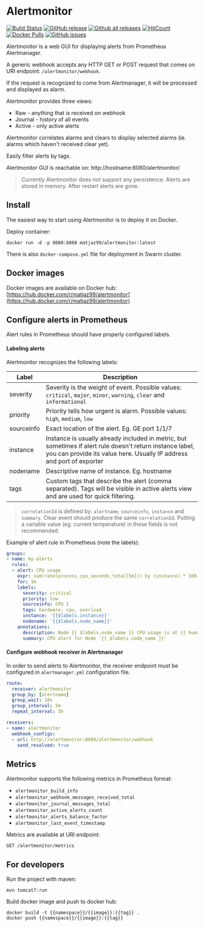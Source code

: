 # Alertmonitor

[![Build Status](https://semaphoreci.com/api/v1/matjaz99/alertmonitor/branches/master/shields_badge.svg)](https://semaphoreci.com/matjaz99/alertmonitor)
[![GitHub release](https://img.shields.io/github/release/matjaz99/alertmonitor.svg)](https://GitHub.com/matjaz99/alertmonitor/releases/)
[![Github all releases](https://img.shields.io/github/downloads/matjaz99/alertmonitor/total.svg)](https://GitHub.com/matjaz99/alertmonitor/releases/)
[![HitCount](http://hits.dwyl.io/matjaz99/alertmonitor.svg)](http://hits.dwyl.io/matjaz99/alertmonitor)
[![Docker Pulls](https://img.shields.io/docker/pulls/matjaz99/alertmonitor.svg)](https://hub.docker.com/r/matjaz99/alertmonitor)
[![GitHub issues](https://img.shields.io/github/issues/matjaz99/alertmonitor.svg)](https://GitHub.com/matjaz99/alertmonitor/issues/)

Alertmonitor is a web GUI for displaying alerts from Prometheus Alertmanager.

A generic webhook accepts any HTTP GET or POST request that comes on URI endpoint: `/alertmonitor/webhook`.

If the request is recognized to come from Alertmanager, it will be processed and displayed as alarm.

Alertmonitor provides three views:
- Raw - anything that is received on webhook
- Journal - history of all events
- Active - only active alerts

Alertmonitor correlates alarms and clears to display selected alarms (ie. alarms which haven't received clear yet).

Easily filter alerts by tags.

Alertmonitor GUI is reachable on: http://hostname:8080/alertmonitor/

> Currently Alertmonitor does not support any persistence. Alerts are stored in memory. After restart alerts are gone.

## Install

The easiest way to start using Alertmonitor is to deploy it on Docker.

Deploy container:

```
docker run -d -p 8080:8080 matjaz99/alertmonitor:latest
```

There is also `docker-compose.yml` file for deployment in Swarm cluster.

## Docker images

Docker images are available on Docker hub: [https://hub.docker.com/r/matjaz99/alertmonitor](https://hub.docker.com/r/matjaz99/alertmonitor)

## Configure alerts in Prometheus

Alert rules in Prometheus should have properly configured labels.

#### Labeling alerts

Alertmonitor recognizes the following labels:

| Label       |      Description        |
|-------------|-------------------------|
| severity    | Severity is the weight of event. Possible values: `critical`, `major`, `minor`, `warning`, `clear` and `informational` |
| priority    | Priority tells how urgent is alarm. Possible values: `high`, `medium`, `low` |
| sourceinfo  | Exact location of the alert. Eg. GE port 1/1/7 |
| instance    | Instance is usually already included in metric, but sometimes if alert rule doesn't return instance label, you can provide its value here. Usually IP address and port of exporter |
| nodename    | Descriptive name of instance. Eg. hostname |
| tags        | Custom tags that describe the alert (comma separated). Tags will be visible in active alerts view and are used for quick filtering. |

> `correlationId` is defined by: `alertname`, `sourceinfo`, `instance` and `summary`. Clear event should produce the same `correlationId`. Putting a variable value (eg. current temperature) in these fields is not recommended.

Example of alert rule in Prometheus (note the labels):

```yaml
groups:
- name: my-alerts
  rules:
  - alert: CPU usage
    expr: sum(rate(process_cpu_seconds_total[5m])) by (instance) * 100 > 80
    for: 1m
    labels:
      severity: critical
      priority: low
      sourceinfo: CPU 1
      tags: hardware, cpu, overload
      instance: '{{$labels.instance}}'
      nodename: '{{$labels.node_name}}'
    annotations:
      description: Node {{ $labels.node_name }} CPU usage is at {{ humanize $value}}%.
      summary: CPU alert for Node '{{ $labels.node_name }}'
```


#### Configure webhook receiver in Alertmanager

In order to send alerts to Alertmonitor, the receiver endpoint must be configured in `alertmanager.yml` configuration file.

```yaml
route:
  receiver: alertmonitor
  group_by: [alertname]
  group_wait: 10s
  group_interval: 5m
  repeat_interval: 3h

receivers:
- name: alertmonitor
  webhook_configs:
  - url: http://alertmonitor:8080/alertmonitor/webhook
    send_resolved: true
```

## Metrics

Alertmonitor supports the following metrics in Prometheus format:
- `alertmonitor_build_info`
- `alertmonitor_webhook_messages_received_total`
- `alertmonitor_journal_messages_total`
- `alertmonitor_active_alerts_count`
- `alertmonitor_alerts_balance_factor`
- `alertmonitor_last_event_timestamp`

Metrics are available at URI endpoint:

```
GET /alertmonitor/metrics
```

## For developers

Run the project with maven:

```
mvn tomcat7:run
```

Build docker image and push to docker hub:

```
docker build -t {{namespace}}/{{image}}:{{tag}} .
docker push {{namespace}}/{{image}}:{{tag}}
```

